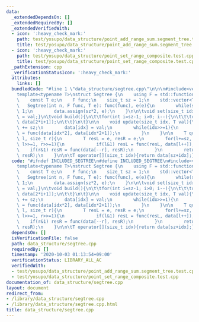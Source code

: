 ```yaml
---
data:
  _extendedDependsOn: []
  _extendedRequiredBy: []
  _extendedVerifiedWith:
  - icon: ':heavy_check_mark:'
    path: test/yosupo/data_structure/point_add_range_sum.segment_tree.test.cpp
    title: test/yosupo/data_structure/point_add_range_sum.segment_tree.test.cpp
  - icon: ':heavy_check_mark:'
    path: test/yosupo/data_structure/point_set_range_composite.test.cpp
    title: test/yosupo/data_structure/point_set_range_composite.test.cpp
  _pathExtension: cpp
  _verificationStatusIcon: ':heavy_check_mark:'
  attributes:
    links: []
  bundledCode: "#line 1 \"data_structure/segtree.cpp\"\n\n\n#include<vector>\n#include<functional>\n\
    template<typename T>\nstruct Segtree {\n    using F = std::function<T(T,T)>;\n\
    \    const T e;\n    F func;\n    size_t sz = 1;\n    std::vector<T> data;\n \
    \   Segtree(int n, F func, T e): func(func), e(e){\n        while(sz<n) sz <<=\
    \ 1;\n        data.assign(sz*2, e);\n    }\n\n\tvoid set(size_t idx, T val){data[sz+idx]\
    \ = val;}\n\tvoid build(){\n\t\tfor(int i=sz-1; i>0; i--){\n\t\t\tdata[i] = func(data[2*i],\
    \ data[2*i+1]);\n\t\t}\n\t}\n\n    void update(size_t idx, T val){\n        idx\
    \ += sz;\n        data[idx] = val;\n        while(idx>>=1){\n            data[idx]\
    \ = func(data[idx*2], data[idx*2+1]);\n        }\n    }\n\n    T query(size_t\
    \ l, size_t r){\n        T resL = e, resR = e;\n        for(l+=sz, r+=sz; l<r;\
    \ l>>=1, r>>=1){\n            if(l&1) resL = func(resL, data[l++]);\n        \
    \    if(r&1) resR = func(data[--r], resR);\n        }\n        return func(resL,\
    \ resR);\n    }\n\n\tT operator[](size_t idx){return data[sz+idx];}\n};\n\n\n"
  code: "#ifndef INCLUDED_SEGTREE\n#define INCLUDED_SEGTREE\n#include<vector>\n#include<functional>\n\
    template<typename T>\nstruct Segtree {\n    using F = std::function<T(T,T)>;\n\
    \    const T e;\n    F func;\n    size_t sz = 1;\n    std::vector<T> data;\n \
    \   Segtree(int n, F func, T e): func(func), e(e){\n        while(sz<n) sz <<=\
    \ 1;\n        data.assign(sz*2, e);\n    }\n\n\tvoid set(size_t idx, T val){data[sz+idx]\
    \ = val;}\n\tvoid build(){\n\t\tfor(int i=sz-1; i>0; i--){\n\t\t\tdata[i] = func(data[2*i],\
    \ data[2*i+1]);\n\t\t}\n\t}\n\n    void update(size_t idx, T val){\n        idx\
    \ += sz;\n        data[idx] = val;\n        while(idx>>=1){\n            data[idx]\
    \ = func(data[idx*2], data[idx*2+1]);\n        }\n    }\n\n    T query(size_t\
    \ l, size_t r){\n        T resL = e, resR = e;\n        for(l+=sz, r+=sz; l<r;\
    \ l>>=1, r>>=1){\n            if(l&1) resL = func(resL, data[l++]);\n        \
    \    if(r&1) resR = func(data[--r], resR);\n        }\n        return func(resL,\
    \ resR);\n    }\n\n\tT operator[](size_t idx){return data[sz+idx];}\n};\n\n#endif\n"
  dependsOn: []
  isVerificationFile: false
  path: data_structure/segtree.cpp
  requiredBy: []
  timestamp: '2020-10-03 01:13:54+09:00'
  verificationStatus: LIBRARY_ALL_AC
  verifiedWith:
  - test/yosupo/data_structure/point_add_range_sum.segment_tree.test.cpp
  - test/yosupo/data_structure/point_set_range_composite.test.cpp
documentation_of: data_structure/segtree.cpp
layout: document
redirect_from:
- /library/data_structure/segtree.cpp
- /library/data_structure/segtree.cpp.html
title: data_structure/segtree.cpp
---
```


